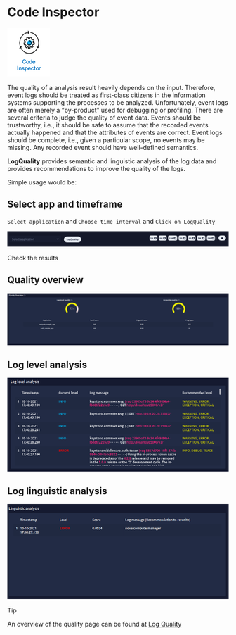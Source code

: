 # Code Inspector

![Code Inspector](./code_inspector.png)


The quality of a analysis result heavily depends on the input. Therefore, event
logs should be treated as first-class citizens in the information systems supporting the processes to be analyzed. Unfortunately, event logs are often merely
a “by-product” used for debugging or profiling.
There are several criteria to judge the quality of event data. Events should be
trustworthy, i.e., it should be safe to assume that the recorded events actually
happened and that the attributes of events are correct. Event logs should be
complete, i.e., given a particular scope, no events may be missing. Any recorded
event should have well-defined semantics.

**LogQuality** provides semantic and linguistic analysis of the log data and provides recommendations to improve the quality of the logs.

Simple usage would be:

## Select app and timeframe

`Select application` and `Choose time interval` and `Click on LogQuality`

![Log quality](../assets/images/log_quality_select_app.png)


Check the results

## Quality overview

![Quality Overview](../assets/images/log_quality_overview.png)


## Log level analysis

![Log level analysis](../assets/images/log_level_analysis.png)


## Log linguistic analysis

![Log linguistic analysis](../assets/images/log_linguistic_analysis.png)


> [!TIP]
> An overview of the quality page can be found at [Log Quality](./logsight_ui/log_quality.md)




